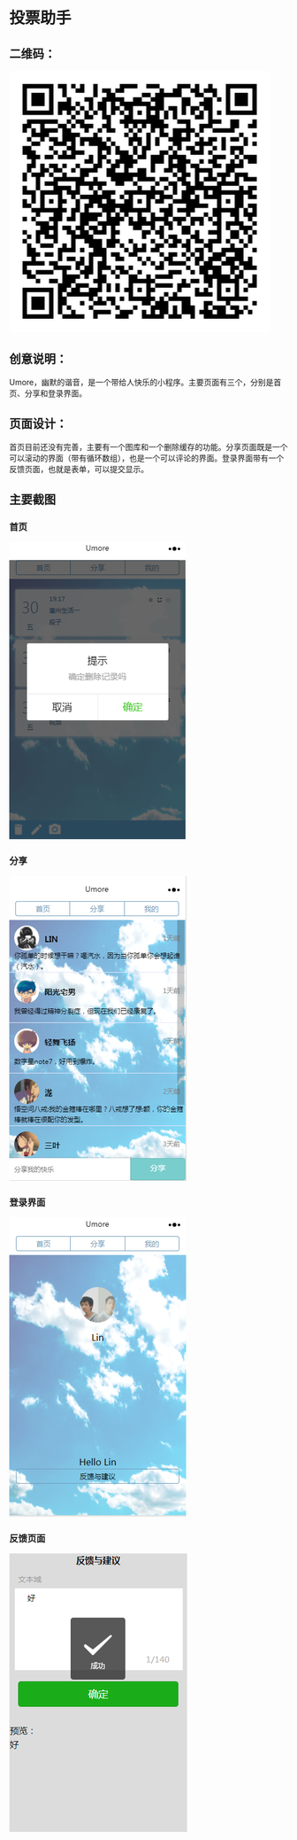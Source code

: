 # 投票助手

## 二维码：
![image](https://github.com/351655914/photo/blob/master/5.png?raw=true)

## 创意说明：
Umore，幽默的谐音，是一个带给人快乐的小程序。主要页面有三个，分别是首页、分享和登录界面。

## 页面设计：
首页目前还没有完善，主要有一个图库和一个删除缓存的功能。分享页面既是一个可以滚动的界面（带有循环数组），也是一个可以评论的界面。登录界面带有一个反馈页面，也就是表单，可以提交显示。

## 主要截图
### 首页
![image](https://github.com/351655914/photo/blob/master/4.png?raw=true)

### 分享
![image](https://github.com/351655914/photo/blob/master/2.png?raw=true)

### 登录界面
![image](https://github.com/351655914/photo/blob/master/3.png?raw=true)

### 反馈页面
![image](https://github.com/351655914/photo/blob/master/1.png?raw=true)
